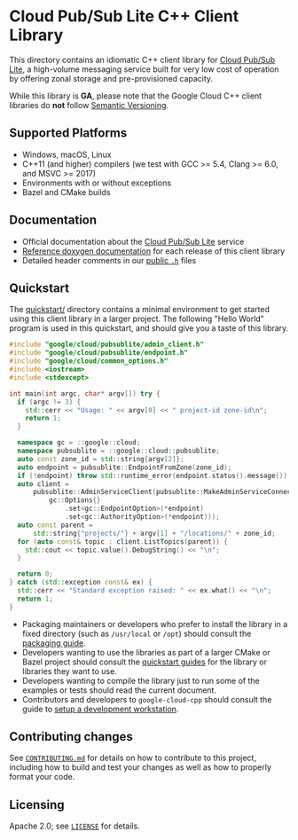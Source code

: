 # Cloud Pub/Sub Lite C++ Client Library

This directory contains an idiomatic C++ client library for
[Cloud Pub/Sub Lite][cloud-service-root], a high-volume
messaging service built for very low cost of operation by offering zonal storage
and pre-provisioned capacity.

While this library is **GA**, please note that the Google Cloud C++ client libraries do **not** follow
[Semantic Versioning](https://semver.org/).

## Supported Platforms

* Windows, macOS, Linux
* C++11 (and higher) compilers (we test with GCC >= 5.4, Clang >= 6.0, and
  MSVC >= 2017)
* Environments with or without exceptions
* Bazel and CMake builds

## Documentation

* Official documentation about the [Cloud Pub/Sub Lite][cloud-service-docs] service
* [Reference doxygen documentation][doxygen-link] for each release of this
  client library
* Detailed header comments in our [public `.h`][source-link] files

[cloud-service-root]: https://cloud.google.com/pubsub/lite
[cloud-service-docs]: https://cloud.google.com/pubsub/lite/docs
[doxygen-link]: https://googleapis.dev/cpp/google-cloud-pubsublite/latest/
[source-link]: https://github.com/googleapis/google-cloud-cpp/tree/main/google/cloud/pubsublite

## Quickstart

The [quickstart/](quickstart/README.md) directory contains a minimal environment
to get started using this client library in a larger project. The following
"Hello World" program is used in this quickstart, and should give you a taste of
this library.

<!-- inject-quickstart-start -->
```cc
#include "google/cloud/pubsublite/admin_client.h"
#include "google/cloud/pubsublite/endpoint.h"
#include "google/cloud/common_options.h"
#include <iostream>
#include <stdexcept>

int main(int argc, char* argv[]) try {
  if (argc != 3) {
    std::cerr << "Usage: " << argv[0] << " project-id zone-id\n";
    return 1;
  }

  namespace gc = ::google::cloud;
  namespace pubsublite = ::google::cloud::pubsublite;
  auto const zone_id = std::string{argv[2]};
  auto endpoint = pubsublite::EndpointFromZone(zone_id);
  if (!endpoint) throw std::runtime_error(endpoint.status().message());
  auto client =
      pubsublite::AdminServiceClient(pubsublite::MakeAdminServiceConnection(
          gc::Options{}
              .set<gc::EndpointOption>(*endpoint)
              .set<gc::AuthorityOption>(*endpoint)));
  auto const parent =
      std::string{"projects/"} + argv[1] + "/locations/" + zone_id;
  for (auto const& topic : client.ListTopics(parent)) {
    std::cout << topic.value().DebugString() << "\n";
  }

  return 0;
} catch (std::exception const& ex) {
  std::cerr << "Standard exception raised: " << ex.what() << "\n";
  return 1;
}
```
<!-- inject-quickstart-end -->

* Packaging maintainers or developers who prefer to install the library in a
  fixed directory (such as `/usr/local` or `/opt`) should consult the
  [packaging guide](/doc/packaging.md).
* Developers wanting to use the libraries as part of a larger CMake or Bazel
  project should consult the [quickstart guides](#quickstart) for the library
  or libraries they want to use.
* Developers wanting to compile the library just to run some of the examples or
  tests should read the current document.
* Contributors and developers to `google-cloud-cpp` should consult the guide to
  [setup a development workstation][howto-setup-dev-workstation].

[howto-setup-dev-workstation]: /doc/contributor/howto-guide-setup-development-workstation.md

## Contributing changes

See [`CONTRIBUTING.md`](../../../CONTRIBUTING.md) for details on how to
contribute to this project, including how to build and test your changes
as well as how to properly format your code.

## Licensing

Apache 2.0; see [`LICENSE`](../../../LICENSE) for details.
